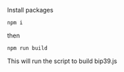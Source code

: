 Install packages
```
npm i
```
then

```
npm run build
```

This will run the script to build bip39.js